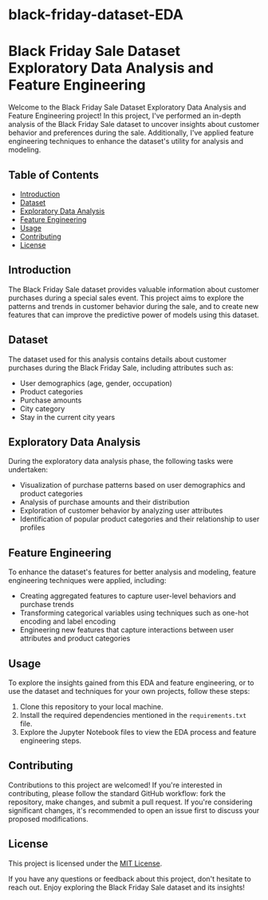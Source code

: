 # black-friday-dataset-EDA
# Black Friday Sale Dataset Exploratory Data Analysis and Feature Engineering

Welcome to the Black Friday Sale Dataset Exploratory Data Analysis and Feature Engineering project! In this project, I've performed an in-depth analysis of the Black Friday Sale dataset to uncover insights about customer behavior and preferences during the sale. Additionally, I've applied feature engineering techniques to enhance the dataset's utility for analysis and modeling.

## Table of Contents
- [Introduction](#introduction)
- [Dataset](#dataset)
- [Exploratory Data Analysis](#exploratory-data-analysis)
- [Feature Engineering](#feature-engineering)
- [Usage](#usage)
- [Contributing](#contributing)
- [License](#license)

## Introduction
The Black Friday Sale dataset provides valuable information about customer purchases during a special sales event. This project aims to explore the patterns and trends in customer behavior during the sale, and to create new features that can improve the predictive power of models using this dataset.

## Dataset
The dataset used for this analysis contains details about customer purchases during the Black Friday Sale, including attributes such as:
- User demographics (age, gender, occupation)
- Product categories
- Purchase amounts
- City category
- Stay in the current city years

## Exploratory Data Analysis
During the exploratory data analysis phase, the following tasks were undertaken:
- Visualization of purchase patterns based on user demographics and product categories
- Analysis of purchase amounts and their distribution
- Exploration of customer behavior by analyzing user attributes
- Identification of popular product categories and their relationship to user profiles

## Feature Engineering
To enhance the dataset's features for better analysis and modeling, feature engineering techniques were applied, including:
- Creating aggregated features to capture user-level behaviors and purchase trends
- Transforming categorical variables using techniques such as one-hot encoding and label encoding
- Engineering new features that capture interactions between user attributes and product categories

## Usage
To explore the insights gained from this EDA and feature engineering, or to use the dataset and techniques for your own projects, follow these steps:
1. Clone this repository to your local machine.
2. Install the required dependencies mentioned in the `requirements.txt` file.
3. Explore the Jupyter Notebook files to view the EDA process and feature engineering steps.

## Contributing
Contributions to this project are welcomed! If you're interested in contributing, please follow the standard GitHub workflow: fork the repository, make changes, and submit a pull request. If you're considering significant changes, it's recommended to open an issue first to discuss your proposed modifications.

## License
This project is licensed under the [MIT License](LICENSE).

If you have any questions or feedback about this project, don't hesitate to reach out. Enjoy exploring the Black Friday Sale dataset and its insights!
